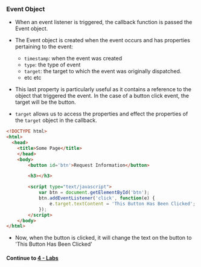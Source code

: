 ### Event Object
* When an event listener is triggered, the callback function is passed the Event object.
  
* The Event object is created when the event occurs and has properties pertaining to the event:
  * `timestamp`: when the event was created
  * `type`: the type of event
  * `target`: the target to which the event was originally dispatched.
  * etc etc
  
* This last property is particularly useful as it contains a reference to the object that triggered the event. In the case of a button click event, the target will be the button.
  
* `target` allows us to access the properties and effect the properties of the `target` object in the callback.
  
```html
<!DOCTYPE html>
<html>
  <head>
    <title>Some Page</title>
    </head>
    <body>
        <button id='btn'>Request Information</button>

        <h3></h3>

        <script type="text/javascript">
            var btn = document.getElementById('btn');
            btn.addEventListener('click', function(e) {
                e.target.textContent = 'This Button Has Been Clicked';
            });
        </script>
    </body>
</html>
```
  
* Now, when the button is clicked, it will change the text on the button to 'This Button Has Been Clicked'
  


#### Continue to [4 - Labs](4_Labs.md)